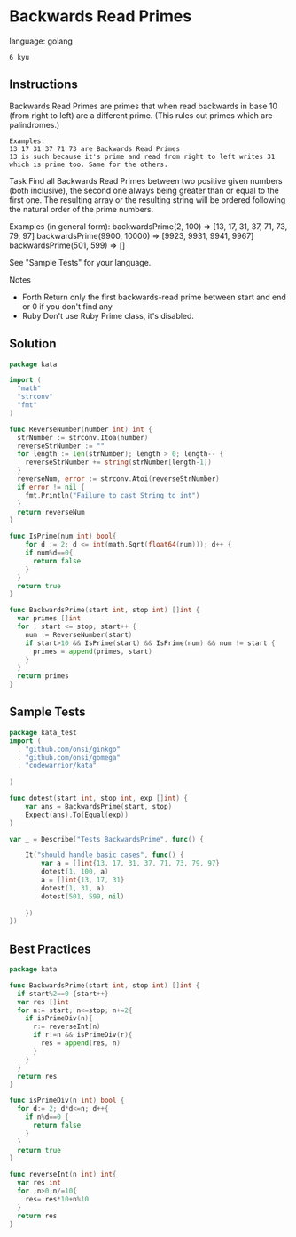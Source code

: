 # Backwards Read Primes

language: golang

`6 kyu`

## Instructions

Backwards Read Primes are primes that when read backwards in base 10 (from right to left) are a different prime. (This rules out primes which are palindromes.)
```
Examples:
13 17 31 37 71 73 are Backwards Read Primes
13 is such because it's prime and read from right to left writes 31 which is prime too. Same for the others.
```
Task
Find all Backwards Read Primes between two positive given numbers (both inclusive), the second one always being greater than or equal to the first one. The resulting array or the resulting string will be ordered following the natural order of the prime numbers.

Examples (in general form):
backwardsPrime(2, 100) => [13, 17, 31, 37, 71, 73, 79, 97] backwardsPrime(9900, 10000) => [9923, 9931, 9941, 9967] backwardsPrime(501, 599) => []

See "Sample Tests" for your language.

Notes
- Forth Return only the first backwards-read prime between start and end or 0 if you don't find any
- Ruby Don't use Ruby Prime class, it's disabled.

## Solution

```go
package kata

import (
  "math"
  "strconv"
  "fmt"
)

func ReverseNumber(number int) int {  
  strNumber := strconv.Itoa(number)  
  reverseStrNumber := ""  
  for length := len(strNumber); length > 0; length-- {  
    reverseStrNumber += string(strNumber[length-1])  
  }  
  reverseNum, error := strconv.Atoi(reverseStrNumber)  
  if error != nil {  
    fmt.Println("Failure to cast String to int")  
  }  
  return reverseNum  
}

func IsPrime(num int) bool{
    for d := 2; d <= int(math.Sqrt(float64(num))); d++ {
    if num%d==0{
      return false
    }
  }
  return true
}

func BackwardsPrime(start int, stop int) []int {
  var primes []int  
  for ; start <= stop; start++ {
    num := ReverseNumber(start)
    if start>10 && IsPrime(start) && IsPrime(num) && num != start {
      primes = append(primes, start)
    }
  }
  return primes
}
```

## Sample Tests

```go
package kata_test
import (
  . "github.com/onsi/ginkgo"
  . "github.com/onsi/gomega"
  . "codewarrior/kata"
  
)

func dotest(start int, stop int, exp []int) {
    var ans = BackwardsPrime(start, stop)
    Expect(ans).To(Equal(exp))
}

var _ = Describe("Tests BackwardsPrime", func() {

    It("should handle basic cases", func() {
        var a = []int{13, 17, 31, 37, 71, 73, 79, 97}
        dotest(1, 100, a)
        a = []int{13, 17, 31}
        dotest(1, 31, a)
        dotest(501, 599, nil)
        
    })
})

```

## Best Practices

```go
package kata

func BackwardsPrime(start int, stop int) []int {
  if start%2==0 {start++}
  var res []int
  for n:= start; n<=stop; n+=2{
    if isPrimeDiv(n){
      r:= reverseInt(n)
      if r!=n && isPrimeDiv(r){
        res = append(res, n)
      }
    }    
  }
  return res
}

func isPrimeDiv(n int) bool {
  for d:= 2; d*d<=n; d++{
    if n%d==0 {
      return false
    }
  }    
  return true
}

func reverseInt(n int) int{
  var res int
  for ;n>0;n/=10{
    res= res*10+n%10
  }
  return res
}
```
